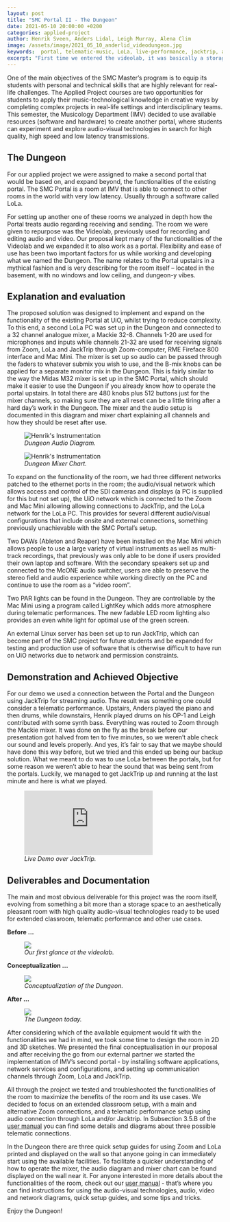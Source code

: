 ```yaml
---
layout: post
title: "SMC Portal II - The Dungeon"
date: 2021-05-10 20:00:00 +0200
categories: applied-project
author: Henrik Sveen, Anders Lidal, Leigh Murray, Alena Clim
image: /assets/image/2021_05_10_anderlid_videodungeon.jpg
keywords:  portal, telematic-music, LoLa, live-performance, jacktrip, applied project
excerpt: "First time we entered the videolab, it was basically a storage room, full of outdated audio equipment and also hardware we would use. The ceiling lights didn’t work, and the cleaning personal hadn’t been there for quite a while."
---
```




One of the main objectives of the SMC Master’s program is to equip its students with personal and technical skills that are highly relevant for real-life challenges. The Applied Project courses are two opportunities for students to apply their music-technological knowledge in creative ways by completing complex projects in real-life settings and interdisciplinary teams.
This semester, the Musicology Department (IMV) decided to use available resources (software and hardware) to create another portal, where students can experiment and explore audio-visual technologies in search for high quality, high speed and low latency transmissions.

## The Dungeon

For our applied project we were assigned to make a second portal that would be based on, and expand beyond, the functionalities of the existing portal. The SMC Portal is a room at IMV that is able to connect to other rooms in the world with very low latency. Usually through a software called LoLa.

For setting up another one of these rooms we analyzed in depth how the Portal treats audio regarding receiving and sending. The room we were given to repurpose was the Videolab, previously used for recording and editing audio and video. Our proposal kept many of the functionalities of the Videolab and we expanded it to also work as a portal.
Flexibility and ease of use has been two important factors for us while working and developing what we named the Dungeon. The name relates to the Portal upstairs in a mythical fashion and is very describing for the room itself – located in the basement, with no windows and low ceiling, and dungeon-y vibes.

## Explanation and evaluation

The proposed solution was designed to implement and expand on the functionality of the existing Portal at UiO, whilst trying to reduce complexity. To this end, a second LoLa PC was set up in the Dungeon and connected to a 32 channel analogue mixer, a Mackie 32-8. Channels 1-20 are used for microphones and inputs while channels 21-32 are used for receiving signals from Zoom, LoLa and JackTrip through Zoom-computer, RME Fireface 800 interface and Mac Mini. The mixer is set up so audio can be passed through the faders to whatever submix you wish to use, and the B-mix knobs can be applied for a separate monitor mix in the Dungeon. This is fairly similar to the way the Midas M32 mixer is set up in the SMC Portal, which should make it easier to use the Dungeon if you already know how to operate the portal upstairs. In total there are 480 knobs plus 512 buttons just for the mixer channels, so making sure they are all reset can be a little tiring after a hard day’s work in the Dungeon. The mixer and the audio setup is documented in this diagram and mixer chart explaining all channels and how they should be reset after use.

<figure style="float: none">
   <img src="/assets/image/2021_05_10_henrikhs_DungeonAudioDiagram.png" alt="Henrik's Instrumentation" title="Dungeon Audio Diagram" width="auto" />
   <figcaption><i>Dungeon Audio Diagram.</i></figcaption>
</figure>

<figure style="float: none">
   <img src="/assets/image/2021_05_10_henrikhs_DungeonMixerChart.jpg" alt="Henrik's Instrumentation" title="Dungeon Mixer Chart" width="auto" />
   <figcaption><i>Dungeon Mixer Chart.</i></figcaption>
</figure>

To expand on the functionality of the room, we had three different networks patched to the ethernet ports in the room; the audio/visual network which allows access and control of the SDI cameras and displays (a PC is supplied for this but not set up), the UiO network which is connected to the Zoom and Mac Mini allowing allowing connections to JackTrip, and the LoLa network for the LoLa PC.  This provides for several different audio/visual configurations that include onsite and external connections, something previously unachievable with the SMC Portal’s setup.

Two DAWs (Ableton and Reaper) have been installed on the Mac Mini which allows people to use a large variety of virtual instruments as well as multi-track recordings, that previously was only able to be done if users provided their own laptop and software.  With the secondary speakers set up and connected to the McONE audio switcher, users are able to preserve the stereo field and audio experience while working directly on the PC and continue to use the room as a “video room”.

Two PAR lights can be found in the Dungeon. They are controllable by the Mac Mini using a program called LightKey which adds more atmosphere during telematic performances. The new fadable LED room lighting also provides an even white light for optimal use of the green screen.

An external Linux server has been set up to run JackTrip, which can become part of the SMC project for future students and be expanded for testing and production use of software that is otherwise difficult to have run on UiO networks due to network and permission constraints.

## Demonstration and Achieved Objective

For our demo we used a connection between the Portal and the Dungeon using JackTrip for streaming audio. The result was something one could consider a telematic performance. Upstairs, Anders played the piano and then drums, while downstairs, Henrik played drums on his OP-1 and Leigh contributed with some synth bass. Everything was routed to Zoom through the Mackie mixer. It was done on the fly as the break before our presentation got halved from ten to five minutes, so we weren’t able check our sound and levels properly. And yes, it’s fair to say that we maybe should have done this way before, but we tried and this ended up being our backup solution. What we meant to do was to use LoLa between the portals, but for some reason we weren’t able to hear the sound that was being sent from the portals. Luckily, we managed to get JackTrip up and running at the last minute and here is what we played.

<figure style="float: none">
   <iframe src="https://www.uio.no/english/studies/programmes/SMC-master/blog/assets/video/2021_05_10_alena_live_demo.mp4" width=auto height=auto frameborder="0" allowfullscreen></iframe>
   <figcaption><i>Live Demo over JackTrip.</i></figcaption>
</figure>

## Deliverables and Documentation

The main and most obvious deliverable for this project was the room itself, evolving from something a bit more than a storage space to an aesthetically pleasant room with high quality audio-visual technologies ready to be used for extended classroom, telematic performance and other use cases.

<b>Before ...</b>
<figure style="float: none">
   <img src="/assets/image/2021_05_10_anderlid_videolab.jpg"  width="auto" />
   <figcaption><i>Our first glance at the videolab.</i></figcaption>
</figure>

<b>Conceptualization ...</b>

<figure style="float: none">
   <img src="/assets/image/2021_05_10_alena_dungeon_conceptualization.JPG"  width="auto" />
   <figcaption><i>Conceptualization of the Dungeon.</i></figcaption>
</figure>

<b>After ...</b>

<figure style="float: none">
   <img src="/assets/image/2021_05_10_anderlid_dungeon.jpg"  width="auto" />
   <figcaption><i>The Dungeon today.</i></figcaption>
</figure>

After considering which of the available equipment would fit with the functionalities we had in mind, we took some time to design the room in 2D and 3D sketches. We presented the final conceptualisation in our proposal and after receiving the go from our external partner we started the implementation of IMV’s second portal - by installing software applications, network services and configurations, and setting up communication channels through Zoom, LoLa and JackTrip.

All through the project we tested and troubleshooted the functionalities of the room to maximize the benefits of the room and its use cases. We decided to focus on an extended classroom setup, with a main and alternative Zoom connections, and a telematic performance setup using audio connection through LoLa and/or Jacktrip. In Subsection 3.5.B of the [user manual](https://www.uio.no/english/studies/programmes/SMC-master/blog/assets/document/2021_05_10_alena_dungeon_user_manual.pdf) you can find some details and diagrams about three possible telematic connections.

In the Dungeon there are three quick setup guides for using Zoom and LoLa printed and displayed on the wall so that anyone going in can immediately start using the available facilities. To facilitate a quicker understanding of how to operate the mixer, the audio diagram and mixer chart can be found displayed on the wall near it. For anyone interested in more details about the functionalities of the room, check out our [user manual](https://www.uio.no/english/studies/programmes/SMC-master/blog/assets/document/2021_05_10_alena_dungeon_user_manual.pdf) - that’s where you can find instructions for using the audio-visual technologies, audio, video and network diagrams, quick setup guides, and some tips and tricks.

Enjoy the Dungeon!
